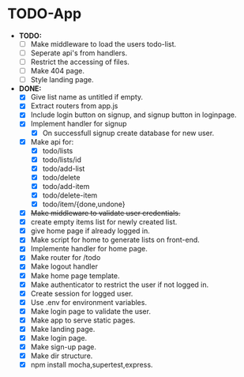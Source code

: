 # TODO-App

- **TODO:** 
  - [ ] Make middleware to load the users todo-list.
  - [ ] Seperate api's from handlers.
  - [ ] Restrict the accessing of files.
  - [ ] Make 404 page.
  - [ ] Style landing page.

- **DONE:**
  - [x] Give list name as untitled if empty.
  - [x] Extract routers from app.js
  - [x] Include login button on signup, and signup button in loginpage.
  - [x] Implement handler for signup 
    - [x] On successfull signup create database for new user.
  - [x] Make api for:
    - [x] todo/lists
    - [x] todo/lists/id
    - [x] todo/add-list
    - [x] todo/delete
    - [x] todo/add-item
    - [x] todo/delete-item
    - [x] todo/item/{done,undone}
  - [x] ~~Make middleware to validate user credentials.~~
  - [x] create empty items list for newly created list.
  - [x] give home page if already logged in.
  - [x] Make script for home to generate lists on front-end.
  - [x] Implemente handler for home page.
  - [x] Make router for /todo
  - [x] Make logout handler
  - [x] Make home page template.
  - [x] Make authenticator to restrict the user if not logged in.
  - [x] Create session for logged user.
  - [x] Use .env for environment variables.
  - [x] Make login page to validate the user.
  - [x] Make app to serve static pages.
  - [x] Make landing page.
  - [x] Make login page.
  - [x] Make sign-up page.
  - [x] Make dir structure.
  - [x] npm install mocha,supertest,express.
